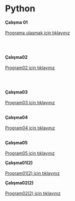 # Python
**Çalışma 01**
<br>
<br>
[Programa ulaşmak için tıklayınız](https://github.com/Ardayucel325/Python/commit/394a0e06216cd0799159f3953238db029e40b61d)

<br>
<br>

**Çalışma02** 
<br>
<br>
[Program02 için tıklayınız](https://github.com/Ardayucel325/Python/commit/309c1e8606c0fdf403b8932f953344a95050cd97)

<br>
<br>

**Çalışma03** 
<br>
<br>
[Program03 için tıklayınız](https://github.com/Ardayucel325/Python/commit/985f96fc20d2c00bad097840319bcbacf0a22a0e)
<br>
<br>

**Çalışma04** 
<br>
<br>
[Program04 için tıklayınız](https://github.com/Ardayucel325/Python/commit/fe83301094faa8b6cb6aeedfd0f1acfe3e81f511)
<br>
<br>

**Çalışma05** 
<br>
<br>
[Program05 için tıklayınız](https://github.com/Ardayucel325/Python/commit/aa74a81af1396e6183c12e6721028b7502a8216c)

**Çalışma01(2)** 
<br>
<br>
[Program01(2) için tıklayınız](https://github.com/Ardayucel325/Python/commit/6f4c28b4a1b6d2de75b4347beebb08a68a34cd5b)

**Çalışma02(2)** 
<br>
<br>
[Program02(2) için tıklayınız](https://github.com/Ardayucel325/Python/blob/main/%C3%87al%C4%B1%C5%9Fma02(2))
